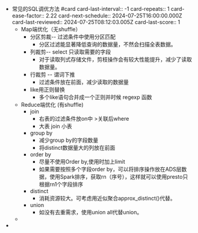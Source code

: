 - 常见的SQL调优方法 #card
  card-last-interval:: -1
  card-repeats:: 1
  card-ease-factor:: 2.22
  card-next-schedule:: 2024-07-25T16:00:00.000Z
  card-last-reviewed:: 2024-07-25T08:12:03.005Z
  card-last-score:: 1
	- Map端优化（无shuffle）
		- 分区剪裁-- 过滤条件中使用分区匹配
			- 分区过滤能显著降低查询的数据量，不然会扫描全表数据。
		- 列裁剪-- select 只读取需要的字段
			- 对于读取列式存储文件，剪枝操作会有较大性能提升，减少了读取数据量。
		- 行裁剪 -- 谓词下推
			- 过滤条件放在前面，减少读取的数据量
		- like用正则替换
			- 多个like语句合并成一个正则并时候 regexp 函数
	- Reduce端优化 (有shuffle)
		- join
			- 右表的过滤条件放on中 >关联后where
			- 大表 join 小表
		- group by
			- 减少group by的字段数量
			- 将distinct数据量大的列放在前面
		- order by
			- 尽量不使用Order by,使用时加上limit
			- 如果需要按照多个字段order by，可以将排序操作放在ADS层数据，使用Spark排序，获取rn（序号），这样就可以使用presto只根据rn1个字段排序
		- distinct
			- 消耗资源较大。可考虑用近似聚合approx_distinct()代替。
		- union
			- 如没有去重需求，使用union all代替union。
	-
-